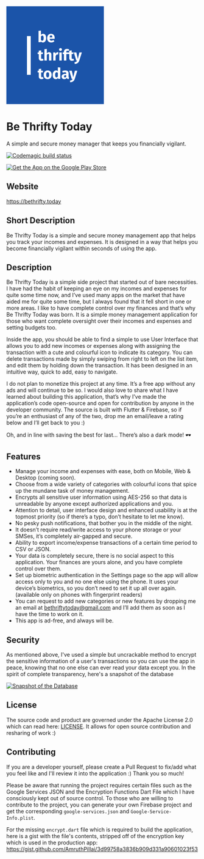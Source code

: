 <img src="https://github.com/AmruthPillai/BeThriftyToday/blob/master/assets/icons/app_icon.png?raw=true" alt="Be Thrifty Today" width="256px" />

# Be Thrifty Today

A simple and secure money manager that keeps you financially vigilant.

[![Codemagic build status](https://api.codemagic.io/apps/5e608a86018eb9163eb40b1a/5e609fdb018eb9042699afe3/status_badge.svg)](https://codemagic.io/apps/5e608a86018eb9163eb40b1a/5e609fdb018eb9042699afe3/latest_build)

<a href="https://play.google.com/store/apps/details?id=today.bethrifty.app" target="_blank"><img src="https://bethrifty.today/assets/buttons/google-play-badge.png" width="200px" alt="Get the App on the Google Play Store" /></a>

## Website

<a href="https://bethrifty.today" target="_blank">https://bethrifty.today</a>

## Short Description

Be Thrifty Today is a simple and secure money management app that helps you track your incomes and expenses. It is designed in a way that helps you become financially vigilant within seconds of using the app.

## Description

Be Thrifty Today is a simple side project that started out of bare necessities. I have had the habit of keeping an eye on my incomes and expenses for quite some time now, and I’ve used many apps on the market that have aided me for quite some time, but I always found that it fell short in one or more areas. I like to have complete control over my finances and that’s why Be Thrifty Today was born. It is a simple money management application for those who want complete oversight over their incomes and expenses and setting budgets too.

Inside the app, you should be able to find a simple to use User Interface that allows you to add new incomes or expenses along with assigning the transaction with a cute and colourful icon to indicate its category. You can delete transactions made by simply swiping from right to left on the list item, and edit them by holding down the transaction. It has been designed in an intuitive way, quick to add, easy to navigate.

I do not plan to monetize this project at any time. It’s a free app without any ads and will continue to be so. I would also love to share what I have learned about building this application, that’s why I’ve made the application’s code open-source and open for contribution by anyone in the developer community. The source is built with Flutter & Firebase, so if you’re an enthusiast of any of the two, drop me an email/leave a rating below and I’ll get back to you :)

Oh, and in line with saving the best for last... There’s also a dark mode! 🕶️

## Features

- Manage your income and expenses with ease, both on Mobile, Web & Desktop (coming soon).
- Choose from a wide variety of categories with colourful icons that spice up the mundane task of money management.
- Encrypts all sensitive user information using AES-256 so that data is unreadable by anyone except authorized applications and you.
- Attention to detail, user interface design and enhanced usability is at the topmost priority (so if there’s a typo, don’t hesitate to let me know).
- No pesky push notifications, that bother you in the middle of the night.
- It doesn’t require read/write access to your phone storage or your SMSes, it’s completely air-gapped and secure.
- Ability to export income/expense transactions of a certain time period to CSV or JSON.
- Your data is completely secure, there is no social aspect to this application. Your finances are yours alone, and you have complete control over them.
- Set up biometric authentication in the Settings page so the app will allow access only to you and no one else using the phone. It uses your device’s biometrics, so you don’t need to set it up all over again. (available only on phones with fingerprint readers)
- You can request to add new categories or new features by dropping me an email at bethriftytoday@gmail.com and I’ll add them as soon as I have the time to work on it.
- This app is ad-free, and always will be.

## Security

As mentioned above, I've used a simple but uncrackable method to encrypt the sensitive information of a user's transactions so you can use the app in peace, knowing that no one else can ever read your data except you. In the spirit of complete transparency, here's a snapshot of the database

<a href="https://user-images.githubusercontent.com/1134738/76155841-f291b980-6117-11ea-9f81-69d8abab13ed.png" target="_blank"><img src="https://user-images.githubusercontent.com/1134738/76155841-f291b980-6117-11ea-9f81-69d8abab13ed.png" height="400" alt="Snapshot of the Database" /></a>

## License

The source code and product are governed under the Apache License 2.0 which can read here: [LICENSE](https://github.com/AmruthPillai/BeThriftyToday/blob/master/LICENSE). It allows for open source contribution and resharing of work :)

## Contributing

If you are a developer yourself, please create a Pull Request to fix/add what you feel like and I'll review it into the application :) Thank you so much!

Please be aware that running the project requires certain files such as the Google Services JSON and the Encryption Functions Dart File which I have consciously kept out of source control. To those who are willing to contribute to the project, you can generate your own Firebase project and get the corresponding `google-services.json` and `Google-Service-Info.plist`.

For the missing `encrypt.dart` file which is required to build the application, here is a gist with the file's contents, stripped off of the encryption key which is used in the production app: https://gist.github.com/AmruthPillai/3d99758a3836b909d331a90601023f53
